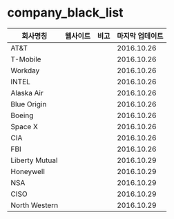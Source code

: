 # company_black_list
| 회사명칭 | 웹사이트 | 비고 | 마지막 업데이트 |
|--------|-------|-----|-------------|
|   AT&T    |       |     |       2016.10.26      |
|   T-Mobile     |       |     |     2016.10.26         |
|     Workday   |       |     |      2016.10.26        |
|   INTEL     |       |     |       2016.10.26       |
|  Alaska Air      |       |     |     2016.10.26         |
|   Blue Origin     |       |     |    2016.10.26        |
|  Boeing      |       |     |      2016.10.26       |
|  Space X      |       |     |     2016.10.26        |
|   CIA     |       |     |       2016.10.26      |
|    FBI    |       |     |       2016.10.26      |
|    Liberty Mutual    |       |     |     2016.10.29        |
|    Honeywell    |       |     |      2016.10.29       |
|    NSA    |       |     |       2016.10.29      |
|    CISO    |       |     |       2016.10.29      |
|    North Western    |       |     |      2016.10.29       |


